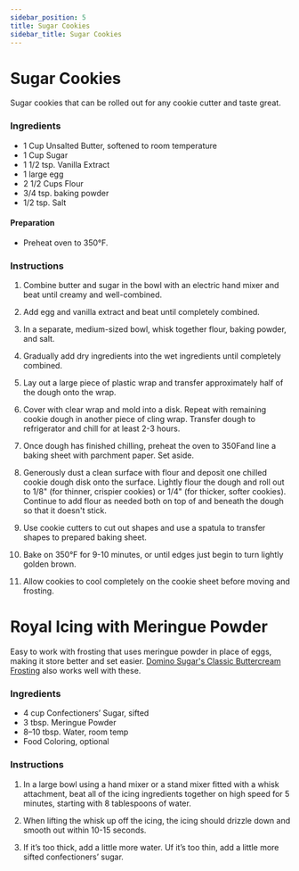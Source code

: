 ```yaml
---
sidebar_position: 5
title: Sugar Cookies
sidebar_title: Sugar Cookies
---
```


# Sugar Cookies
Sugar cookies that can be rolled out for any cookie cutter and taste great.

### Ingredients
- 1 Cup Unsalted Butter, softened to room temperature
- 1 Cup Sugar
- 1 1/2 tsp. Vanilla Extract
- 1 large egg
- 2 1/2 Cups Flour
- 3/4 tsp. baking powder
- 1/2 tsp. Salt

#### Preparation
- Preheat oven to 350°F.

### Instructions
1. Combine butter and sugar in the bowl with an electric hand mixer and beat until creamy and well-combined.

2. Add egg and vanilla extract and beat until completely combined.

3. In a separate, medium-sized bowl, whisk together flour, baking powder, and salt.

4. Gradually add dry ingredients into the wet ingredients until completely combined.

5. Lay out a large piece of plastic wrap and transfer approximately half of the dough onto the wrap.

6. Cover with clear wrap and mold into a disk.  Repeat with remaining cookie dough in another piece of cling wrap.  Transfer dough to refrigerator and chill for at least 2-3 hours.

7. Once dough has finished chilling, preheat the oven to 350Fand line a baking sheet with parchment paper.  Set aside.

8. Generously dust a clean surface with flour and deposit one chilled cookie dough disk onto the surface.  Lightly flour the dough and roll out to 1/8" (for thinner, crispier cookies) or 1/4" (for thicker, softer cookies).  Continue to add flour as needed both on top of and beneath the dough so that it doesn't stick.

9. Use cookie cutters to cut out shapes and use a spatula to transfer shapes to prepared baking sheet.

10. Bake on 350°F for 9-10 minutes, or until edges just begin to turn lightly golden brown.

11. Allow cookies to cool completely on the cookie sheet before moving and frosting.

# Royal Icing with Meringue Powder
Easy to work with frosting that uses meringue powder in place of eggs, making it store better and set easier. [Domino Sugar's Classic Buttercream Frosting](https://www.dominosugar.com/recipe/buttercream-frosting) also works well with these.

### Ingredients
- 4 cup Confectioners’ Sugar, sifted
- 3 tbsp. Meringue Powder
- 8–10 tbsp. Water, room temp
- Food Coloring, optional

### Instructions
 1. In a large bowl using a hand mixer or a stand mixer fitted with a whisk attachment, beat all of the icing ingredients together on high speed for 5 minutes, starting with 8 tablespoons of water.

 2. When lifting the whisk up off the icing, the icing should drizzle down and smooth out within 10-15 seconds.
 
 3. If it’s too thick, add a little more water. Uf it’s too thin, add a little more sifted confectioners’ sugar.
